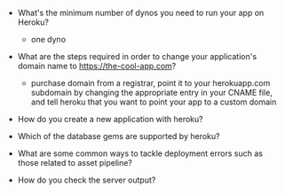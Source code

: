 - What's the minimum number of dynos you need to run your app on Heroku?
  - one dyno

- What are the steps required in order to change your application's domain name to https://the-cool-app.com?
  - purchase domain from a registrar, point it to your herokuapp.com subdomain by changing the appropriate entry in your CNAME file, and tell heroku that you want to point your app to a custom domain

- How do you create a new application with heroku?

- Which of the database gems are supported by heroku?

- What are some common ways to tackle deployment errors such as those related to asset pipeline?

- How do you check the server output?